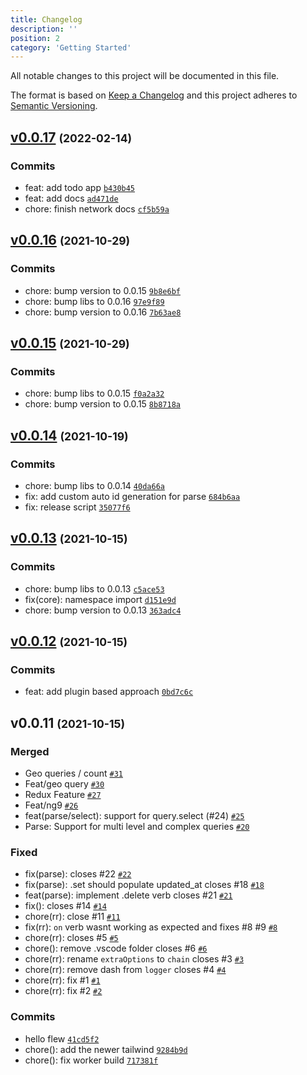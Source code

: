 ```yaml
---
title: Changelog
description: ''
position: 2
category: 'Getting Started'
---
```


All notable changes to this project will be documented in this file.

The format is based on [Keep a Changelog](https://keepachangelog.com/en/1.0.0/)
and this project adheres to [Semantic Versioning](https://semver.org/spec/v2.0.0.html).

## [v0.0.17](https://github.com/intenseloop/flew/compare/v0.0.16...v0.0.17) <small>(2022-02-14)</small>

### Commits

- feat: add todo app [`b430b45`](https://github.com/intenseloop/flew/commit/b430b45747a471d18b48c9b0faa4fec984e40cc4)
- feat: add docs [`ad471de`](https://github.com/intenseloop/flew/commit/ad471de05a021a8b816fb9c19e67d76306ff5aeb)
- chore: finish network docs [`cf5b59a`](https://github.com/intenseloop/flew/commit/cf5b59a3b6747119932fecd29ea2460b3e68a905)

## [v0.0.16](https://github.com/intenseloop/flew/compare/v0.0.15...v0.0.16) <small>(2021-10-29)</small>

### Commits

- chore: bump version to 0.0.15 [`9b8e6bf`](https://github.com/intenseloop/flew/commit/9b8e6bf55990d77fbce989cee68d7996e4c7da33)
- chore: bump libs to 0.0.16 [`97e9f89`](https://github.com/intenseloop/flew/commit/97e9f890cc971cfb42134133f13ffbe60d8f03c7)
- chore: bump version to 0.0.16 [`7b63ae8`](https://github.com/intenseloop/flew/commit/7b63ae81e956079072d865cbf32288c6c0b235ca)

## [v0.0.15](https://github.com/intenseloop/flew/compare/v0.0.14...v0.0.15) <small>(2021-10-29)</small>

### Commits

- chore: bump libs to 0.0.15 [`f0a2a32`](https://github.com/intenseloop/flew/commit/f0a2a3231f313151c6df94e795add16803f23552)
- chore: bump version to 0.0.15 [`8b8718a`](https://github.com/intenseloop/flew/commit/8b8718a14d582067ce26960bbe7a94e8650b759b)

## [v0.0.14](https://github.com/intenseloop/flew/compare/v0.0.13...v0.0.14) <small>(2021-10-19)</small>

### Commits

- chore: bump libs to 0.0.14 [`40da66a`](https://github.com/intenseloop/flew/commit/40da66a040ff279f10b3a3fe04068276eaaa1b4b)
- fix: add custom auto id generation for parse [`684b6aa`](https://github.com/intenseloop/flew/commit/684b6aab478a2a342dbee38d9027218898fb6035)
- fix: release script [`35077f6`](https://github.com/intenseloop/flew/commit/35077f66bdbfbf0281541872bbad00085d7ed46d)

## [v0.0.13](https://github.com/intenseloop/flew/compare/v0.0.12...v0.0.13) <small>(2021-10-15)</small>

### Commits

- chore: bump libs to 0.0.13 [`c5ace53`](https://github.com/intenseloop/flew/commit/c5ace5388f291299adbc4f688663be626b47c561)
- fix(core): namespace import [`d151e9d`](https://github.com/intenseloop/flew/commit/d151e9d1fa74c4c209eeddd6a1f83a7c4f788bc8)
- chore: bump version to 0.0.13 [`363adc4`](https://github.com/intenseloop/flew/commit/363adc48968c833c992fe94483ea77df1b3fc3f4)

## [v0.0.12](https://github.com/intenseloop/flew/compare/v0.0.11...v0.0.12) <small>(2021-10-15)</small>

### Commits

- feat: add plugin based approach [`0bd7c6c`](https://github.com/intenseloop/flew/commit/0bd7c6c273c11d9e78687177c03e38e9e3388e1b)

## v0.0.11 <small>(2021-10-15)</small>

### Merged

- Geo queries / count [`#31`](https://github.com/intenseloop/flew/pull/31)
- Feat/geo query [`#30`](https://github.com/intenseloop/flew/pull/30)
- Redux Feature [`#27`](https://github.com/intenseloop/flew/pull/27)
- Feat/ng9 [`#26`](https://github.com/intenseloop/flew/pull/26)
- feat(parse/select): support for query.select (#24) [`#25`](https://github.com/intenseloop/flew/pull/25)
- Parse: Support for multi level and complex queries [`#20`](https://github.com/intenseloop/flew/pull/20)

### Fixed

- fix(parse): closes #22 [`#22`](https://github.com/intenseloop/flew/issues/22)
- fix(parse): .set should populate updated_at closes #18 [`#18`](https://github.com/intenseloop/flew/issues/18)
- feat(parse): implement .delete verb closes #21 [`#21`](https://github.com/intenseloop/flew/issues/21)
- fix(): closes #14 [`#14`](https://github.com/intenseloop/flew/issues/14)
- chore(rr): close #11 [`#11`](https://github.com/intenseloop/flew/issues/11)
- fix(rr): `on` verb wasnt working as expected and fixes #8 #9 [`#8`](https://github.com/intenseloop/flew/issues/8)
- chore(rr): closes #5 [`#5`](https://github.com/intenseloop/flew/issues/5)
- chore(): remove .vscode folder closes #6 [`#6`](https://github.com/intenseloop/flew/issues/6)
- chore(rr): rename `extraOptions` to `chain` closes #3 [`#3`](https://github.com/intenseloop/flew/issues/3)
- chore(rr): remove dash from `logger` closes #4 [`#4`](https://github.com/intenseloop/flew/issues/4)
- chore(rr): fix #1 [`#1`](https://github.com/intenseloop/flew/issues/1)
- chore(rr): fix #2 [`#2`](https://github.com/intenseloop/flew/issues/2)

### Commits

- hello flew [`41cd5f2`](https://github.com/intenseloop/flew/commit/41cd5f235ee00ccc0f13880a0a91fef9a65e02c7)
- chore(): add the newer tailwind [`9284b9d`](https://github.com/intenseloop/flew/commit/9284b9d9cdd1b660fc35bf61753b7c8ddf60d791)
- chore(): fix worker build [`717381f`](https://github.com/intenseloop/flew/commit/717381fb9c49ea6d796a5cce0b73801ebb5697ff)
